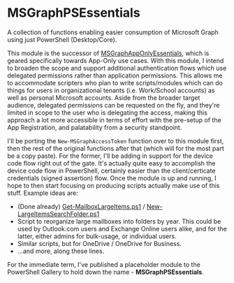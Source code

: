 # MSGraphPSEssentials
A collection of functions enabling easier consumption of Microsoft Graph using just PowerShell (Desktop/Core).

This module is the successor of [MSGraphAppOnlyEssentials](https://github.com/JeremyTBradshaw/MSGraphAppOnlyEssentials), which is geared specifically towards App-Only use cases.  With this module, I intend to broaden the scope and support additional authentication flows which use delegated permissions rather than application permissions.  This allows me to accommodate scripters who plan to write scripts/modules which can do things for users in organizational tenants (i.e. Work/School accounts) as well as personal Microsoft accounts.  Aside from the broader target audience, delegated permissions can be requested on the fly, and they're limited in scope to the user who is delegating the access, making this approach a lot more accessible in terms of effort with the pre-setup of the App Registration, and palatability from a security standpoint.

I'll be porting the `New-MSGraphAccessToken` function over to this module first, then the rest of the original functions after that (which will for the most part be a copy paste).  For the former, I'll be adding in support for the device code flow right out of the gate.  It's actually quite easy to accomplish the device code flow in PowerShell, certainly easier than the client/certicate credentials (signed assertion) flow.  Once the module is up and running, I hope to then start focusing on producing scripts actually make use of this stuff.  Example ideas are:

- (Done already) [Get-MailboxLargeItems.ps1](https://github.com/JeremyTBradshaw/PowerShell/blob/main/Get-MailboxLargeItems.ps1) / [New-LargeItemsSearchFolder.ps1](https://github.com/JeremyTBradshaw/PowerShell/blob/main/New-LargeItemsSearchFolder.ps1)
- Script to reorganize large mailboxes into folders by year.  This could be used by Outlook.com users and Exchange Online users alike, and for the latter, either admins for bulk-usage, or individual users.
- Similar scripts, but for OneDrive / OneDrive for Business.
- ...and more, along these lines.

For the immediate term, I've published a placeholder module to the PowerShell Gallery to hold down the name - **MSGraphPSEssentials**.
